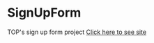 # SignUpForm
TOP's sign up form project
<a href="https://hollyefig.github.io/SignUpForm/">Click here to see site</a>
